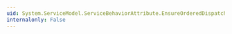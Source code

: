 ```yaml
---
uid: System.ServiceModel.ServiceBehaviorAttribute.EnsureOrderedDispatch
internalonly: False
---
```

